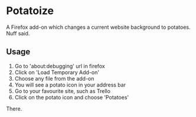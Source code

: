 # Potatoize

A Firefox add-on which changes a current website background to potatoes.
Nuff said.

## Usage
1. Go to 'about:debugging' url in firefox
2. Click on 'Load Temporary Add-on'
3. Choose any file from the add-on
4. You will see a potato icon in your address bar
5. Go to your favourite site, such as Trello
6. Click on the potato icon and choose 'Potatoes'

There.
